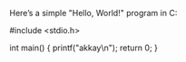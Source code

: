 Here’s a simple "Hello, World!" program in C:

#include <stdio.h>

int main() {
    printf("akkay\n");
    return 0;
}




